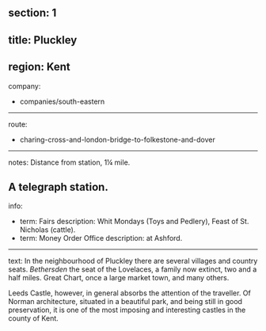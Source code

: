 section: 1
----
title: Pluckley
----
region: Kent
----
company:
- companies/south-eastern
----
route:
- charing-cross-and-london-bridge-to-folkestone-and-dover
----
notes: Distance from station, 1¼ mile.

A telegraph station.
----
info:
- term: Fairs
  description: Whit Mondays (Toys and Pedlery), Feast of St. Nicholas (cattle).
- term: Money Order Office
  description: at Ashford.
----
text: In the neighbourhood of Pluckley there are several villages and country seats. *Bethersden* the seat of the Lovelaces, a family now extinct, two and a half miles. Great Chart, once a large market town, and many others.

Leeds Castle, however, in general absorbs the attention of the traveller. Of Norman architecture, situated in a beautiful park, and being still in good preservation, it is one of the most imposing and interesting castles in the county of Kent.
